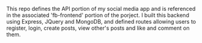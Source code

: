 This repo defines the API portion of my social media app and is referenced in the associated 'fb-frontend' portion of the porject.  I built this backend using Express, JQuery and MongoDB, and defined routes allowing users to register, login, create posts, view other's posts and like and comment on them.
